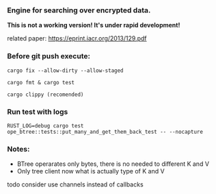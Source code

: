 ### Engine for searching over encrypted data.

**This is not a working version! It's under rapid development!**

related paper: https://eprint.iacr.org/2013/129.pdf


### Before git push execute:

    cargo fix --allow-dirty --allow-staged
    
    cargo fmt & cargo test
    
    cargo clippy (recomended)
    
    
### Run test with logs

    RUST_LOG=debug cargo test ope_btree::tests::put_many_and_get_them_back_test -- --nocapture    
    
### Notes: 

- BTree operarates only bytes, there is no needed to different K and V
- Only tree client now what is actually type of K and V


todo consider use channels instead of callbacks